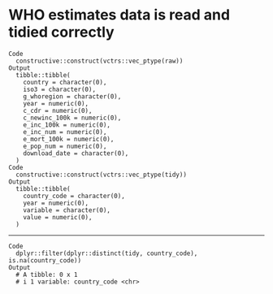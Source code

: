 # WHO estimates data is read and tidied correctly

    Code
      constructive::construct(vctrs::vec_ptype(raw))
    Output
      tibble::tibble(
        country = character(0),
        iso3 = character(0),
        g_whoregion = character(0),
        year = numeric(0),
        c_cdr = numeric(0),
        c_newinc_100k = numeric(0),
        e_inc_100k = numeric(0),
        e_inc_num = numeric(0),
        e_mort_100k = numeric(0),
        e_pop_num = numeric(0),
        download_date = character(0),
      )
    Code
      constructive::construct(vctrs::vec_ptype(tidy))
    Output
      tibble::tibble(
        country_code = character(0),
        year = numeric(0),
        variable = character(0),
        value = numeric(0),
      )

---

    Code
      dplyr::filter(dplyr::distinct(tidy, country_code), is.na(country_code))
    Output
      # A tibble: 0 x 1
      # i 1 variable: country_code <chr>

